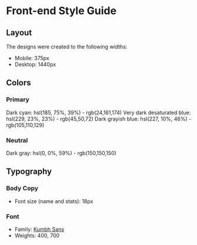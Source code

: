 # Front-end Style Guide

## Layout

The designs were created to the following widths:

- Mobile: 375px
- Desktop: 1440px

## Colors

### Primary

Dark cyan: hsl(185, 75%, 39%) - rgb(24,161,174)
Very dark desaturated blue: hsl(229, 23%, 23%) - rgb(45,50,72)
Dark grayish blue: hsl(227, 10%, 46%) - rgb(105,110,129)

### Neutral

Dark gray: hsl(0, 0%, 59%) - rgb(150,150,150)

## Typography

### Body Copy

- Font size (name and stats): 18px

### Font

- Family: [Kumbh Sans](https://fonts.google.com/specimen/Kumbh+Sans)
- Weights: 400, 700
